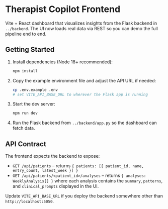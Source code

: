 # Therapist Copilot Frontend

Vite + React dashboard that visualizes insights from the Flask backend in `../backend`. The UI now loads real data via REST so you can demo the full pipeline end to end.

## Getting Started

1. Install dependencies (Node 18+ recommended):
   ```bash
   npm install
   ```
2. Copy the example environment file and adjust the API URL if needed:
   ```bash
   cp .env.example .env
   # set VITE_API_BASE_URL to wherever the Flask app is running
   ```
3. Start the dev server:
   ```bash
   npm run dev
   ```
4. Run the Flask backend from `../backend/app.py` so the dashboard can fetch data.

## API Contract

The frontend expects the backend to expose:
- `GET /api/patients` – returns `{ patients: [{ patient_id, name, entry_count, latest_week }] }`
- `GET /api/patients/<patient_id>/analyses` – returns `{ analyses: WeeklyAnalysis[] }` where each analysis contains the `summary`, `patterns`, and `clinical_prompts` displayed in the UI.

Update `VITE_API_BASE_URL` if you deploy the backend somewhere other than `http://localhost:5050`.
